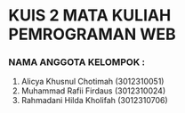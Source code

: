 # KUIS 2 MATA KULIAH PEMROGRAMAN WEB
### NAMA ANGGOTA KELOMPOK :
1. Alicya Khusnul Chotimah   (3012310051)
2. Muhammad Rafii Firdaus    (3012310024)
3. Rahmadani Hilda Kholifah  (3012310706)
